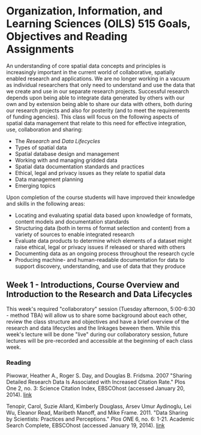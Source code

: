 # Organization, Information, and Learning Sciences (OILS) 515 Goals, Objectives and Reading Assignments #

An understanding of core spatial data concepts and principles is increasingly important in the current world of collaborative, spatially enabled research and applications. We are no longer working in a vacuum as individual researchers that only need to understand and use the data that we create and use in our separate research projects. Successful research depends upon being able to integrate data generated by others with our own and by extension being able to share our data with others, both during our research projects and also for posterity (and to meet the requirements of funding agencies). This class will focus on the following aspects of spatial data management that relate to this need for effective integration, use, collaboration and sharing:

* The _Research_ and _Data Lifecycles_
* Types of spatial data
* Spatial database design and management
* Working with and managing gridded data
* Spatial data documentation standards and practices
* Ethical, legal and privacy issues as they relate to spatial data
* Data management planning 
* Emerging topics

Upon completion of the course students will have improved their knowledge and skills in the following areas:

* Locating and evaluating spatial data based upon knowledge of formats, content models and documentation standards
* Structuring data (both in terms of format selection and content) from a variety of sources to enable integrated research 
* Evaluate data products to determine which elements of a dataset might raise ethical, legal or privacy issues if released or shared with others
* Documenting data as an ongoing process throughout the research cycle
* Producing machine- and human-readable documentation for data to support discovery, understanding, and use of data that they produce

## Week 1 - Introductions, Course Overview and Introduction to the Research and Data Lifecycles ##

This week's required "collaboratory" session (Tuesday afternoon, 5:00-6:30 - method TBA) will allow us to share some background about each other, review the class structure and objectives and have a brief overview of the research and data lifecycles and the linkages beween them. While this week's lecture will be done "live" during our collaboratory session, future lectures will be pre-recorded and accessible at the beginning of each class week.  

### Reading ###

Piwowar, Heather A., Roger S. Day, and Douglas B. Fridsma. 2007 "Sharing Detailed Research Data Is Associated with Increased Citation Rate." Plos One 2, no. 3: Science Citation Index, EBSCOhost (accessed January 20, 2014). [link](http://www.plosone.org/article/info%3Adoi%2F10.1371%2Fjournal.pone.0000308)

Tenopir, Carol, Suzie Allard, Kimberly Douglass, Arsev Umur Aydinoglu, Lei Wu, Eleanor Read, Maribeth Manoff, and Mike Frame. 2011. "Data Sharing by Scientists: Practices and Perceptions." *Plos ON*E 6, no. 6: 1-21. Academic Search Complete, EBSCOhost (accessed January 19, 2014). [link](http://libproxy.unm.edu/login?url=http://search.ebscohost.com/login.aspx?direct=true&db=a9h&AN=74275116&site=eds-live&scope=site)

